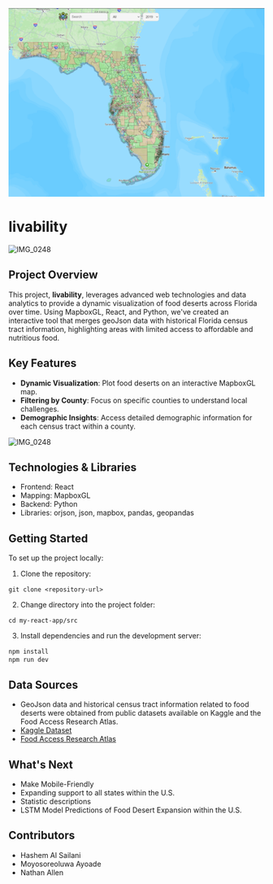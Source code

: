 ![Example Image](./my-react-app/public/mainpage.png)

# livability

<img src="https://github.com/user-attachments/assets/dbef974d-4888-4c83-9a1a-4c8c006b42e9" alt="IMG_0248" width="1000"/>


## Project Overview

This project, **livability**, leverages advanced web technologies and data analytics to provide a dynamic visualization of food deserts across Florida over time. Using MapboxGL, React, and Python, we've created an interactive tool that merges geoJson data with historical Florida census tract information, highlighting areas with limited access to affordable and nutritious food.

## Key Features

- **Dynamic Visualization**: Plot food deserts on an interactive MapboxGL map.
- **Filtering by County**: Focus on specific counties to understand local challenges.
- **Demographic Insights**: Access detailed demographic information for each census tract within a county.

<img src="https://github.com/user-attachments/assets/5968e83e-164f-4828-b935-d97c8b132da9" alt="IMG_0248" width="1000"/>

## Technologies & Libraries

- Frontend: React
- Mapping: MapboxGL
- Backend: Python
- Libraries: orjson, json, mapbox, pandas, geopandas

## Getting Started

To set up the project locally:

1. Clone the repository:
```
git clone <repository-url>
```

2. Change directory into the project folder:
```
cd my-react-app/src
```

3. Install dependencies and run the development server:
```
npm install
npm run dev
```

## Data Sources

- GeoJson data and historical census tract information related to food deserts were obtained from public datasets available on Kaggle and the Food Access Research Atlas.
- [Kaggle Dataset](https://www.kaggle.com/datasets/tcrammond/food-access-and-food-deserts)
- [Food Access Research Atlas](https://www.ers.usda.gov/data-products/food-access-research-atlas/)

## What's Next
* Make Mobile-Friendly
* Expanding support to all states within the U.S.
* Statistic descriptions
* LSTM Model Predictions of Food Desert Expansion within the U.S.


## Contributors

- Hashem Al Sailani
- Moyosoreoluwa Ayoade
- Nathan Allen
